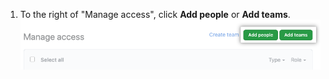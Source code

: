 1. To the right of "Manage access", click **Add people** or **Add teams**. !["Botão para convidar equipes ou pessoas"](/assets/images/help/repository/manage-access-invite-button.png)

